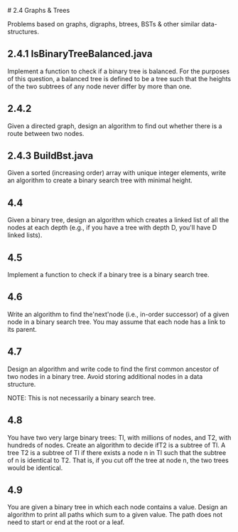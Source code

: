 # 2.4 Graphs & Trees

Problems based on graphs, digraphs, btrees, BSTs & other similar data-structures.

## 2.4.1 IsBinaryTreeBalanced.java

Implement a function to check if a binary tree is balanced. For the purposes of this question, a balanced tree is defined to be a tree such that the heights of the two subtrees of any node never differ by more than one.

## 2.4.2

Given a directed graph, design an algorithm to find out whether there is a route between two nodes.

## 2.4.3 BuildBst.java

Given a sorted (increasing order) array with unique integer elements, write an algorithm to create a binary search tree with minimal height.

## 4.4
Given a binary tree, design an algorithm which creates a linked list of all the nodes at each depth (e.g., if you have a tree with depth D, you'll have D linked lists).

## 4.5
Implement a function to check if a binary tree is a binary search tree.

## 4.6
Write an algorithm to find the'next'node (i.e., in-order successor) of a given node in a binary search tree. You may assume that each node has a link to its parent.

## 4.7
Design an algorithm and write code to find the first common ancestor of two nodes in a binary tree. Avoid storing additional nodes in a data structure.

NOTE: This is not necessarily a binary search tree.

## 4.8
You have two very large binary trees: Tl, with millions of nodes, and T2, with hundreds of nodes. Create an algorithm to decide ifT2 is a subtree of Tl. A tree T2 is a subtree of Tl if there exists a node n in Tl such that the subtree of n is identical to T2. That is, if you cut off the tree at node n, the two trees would be identical.

## 4.9
You are given a binary tree in which each node contains a value. Design an algorithm to print all paths which sum to a given value. The path does not need to start or end at the root or a leaf.

